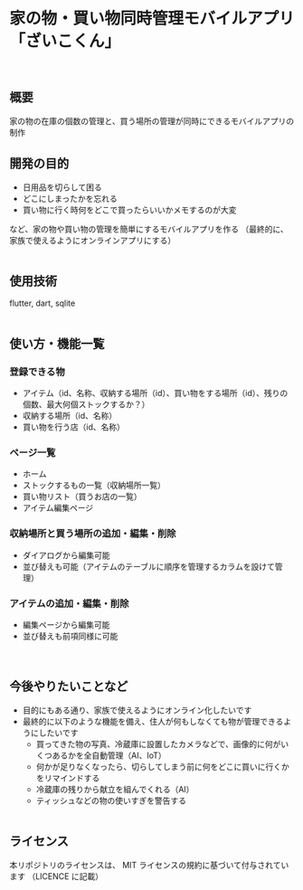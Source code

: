 # 家の物・買い物同時管理モバイルアプリ「ざいこくん」
<br>

## 概要
家の物の在庫の個数の管理と、買う場所の管理が同時にできるモバイルアプリの制作

## 開発の目的
- 日用品を切らして困る
- どこにしまったかを忘れる
- 買い物に行く時何をどこで買ったらいいかメモするのが大変

など、家の物や買い物の管理を簡単にするモバイルアプリを作る
（最終的に、家族で使えるようにオンラインアプリにする）
<br><br>

## 使用技術
flutter, dart, sqlite
<br><br>

## 使い方・機能一覧
### 登録できる物
- アイテム（id、名称、収納する場所（id）、買い物をする場所（id）、残りの個数、最大何個ストックするか？）
- 収納する場所（id、名称）
- 買い物を行う店（id、名称）

### ページ一覧
- ホーム
- ストックするもの一覧（収納場所一覧）
- 買い物リスト（買うお店の一覧）
- アイテム編集ページ

### 収納場所と買う場所の追加・編集・削除
- ダイアログから編集可能
- 並び替えも可能（アイテムのテーブルに順序を管理するカラムを設けて管理）

### アイテムの追加・編集・削除
- 編集ページから編集可能
- 並び替えも前項同様に可能
<br><br><br>


## 今後やりたいことなど
* 目的にもある通り、家族で使えるようにオンライン化したいです
* 最終的に以下のような機能を備え、住人が何もしなくても物が管理できるようにしたいです
  * 買ってきた物の写真、冷蔵庫に設置したカメラなどで、画像的に何がいくつあるかを全自動管理（AI、IoT）
  * 何かが足りなくなったら、切らしてしまう前に何をどこに買いに行くかをリマインドする
  * 冷蔵庫の残りから献立を組んでくれる（AI）
  * ティッシュなどの物の使いすぎを警告する
<br><br>

## ライセンス
本リポジトリのライセンスは、 MIT ライセンスの規約に基づいて付与されています
（LICENCE に記載）

